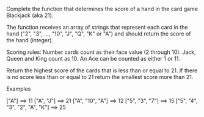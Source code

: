 Complete the function that determines the score of a hand in the card game Blackjack (aka 21).

The function receives an array of strings that represent each card in the hand ("2", "3", ..., "10", "J", "Q", "K" or "A") and should return the score of the hand (integer).

Scoring rules:
Number cards count as their face value (2 through 10). Jack, Queen and King count as 10. An Ace can be counted as either 1 or 11.

Return the highest score of the cards that is less than or equal to 21. If there is no score less than or equal to 21 return the smallest score more than 21.

Examples

["A"]                           ==>  11
["A", "J"]                      ==>  21
["A", "10", "A"]                ==>  12
["5", "3", "7"]                 ==>  15
["5", "4", "3", "2", "A", "K"]  ==>  25
